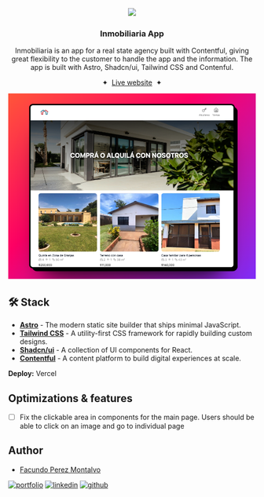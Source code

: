 <div align="center">
    <img src="public/favicon.ico" height="50px" width="auto" /> 
<h3>
 Inmobiliaria App
</h3>
<p>
Inmobiliaria is an app for a real state agency built with Contentful, giving great flexibility to the customer to handle the app and the information. The app is built with Astro, Shadcn/ui, Tailwind CSS and Contenful.
</p>

<span>&nbsp;✦&nbsp;</span>
<a href="https://inmobiliaria.facupm.dev">Live website</a>
<span>&nbsp;✦&nbsp;</span>

![App Screenshot](./public/screenshot.png)

</div>

## 🛠️ Stack

- [**Astro**](https://astro.build/) - The modern static site builder that ships minimal JavaScript.
- [**Tailwind CSS**](https://tailwindcss.com/) - A utility-first CSS framework for rapidly building custom designs.
- [**Shadcn/ui**](https://ui.shadcn.com/) - A collection of UI components for React.
- [**Contentful**](https://www.contentful.com/) - A content platform to build digital experiences at scale.

**Deploy:** Vercel

## Optimizations & features

- [ ] Fix the clickable area in components for the main page. Users should be able to click on an image and go to individual page

## Author

- [Facundo Perez Montalvo](https://facuperezm.vercel.app)

[![portfolio](https://img.shields.io/badge/my_portfolio-000?style=for-the-badge&logo=ko-fi&logoColor=white)](https://facuperezm.vercel.app/)
[![linkedin](https://img.shields.io/badge/linkedin-0A66C2?style=for-the-badge&logo=linkedin&logoColor=white)](https://www.linkedin.com/in/facuperezm/)
[![github](https://img.shields.io/badge/github-555?style=for-the-badge&logo=github&logoColor=white)](https://github.com/facuperezm)
